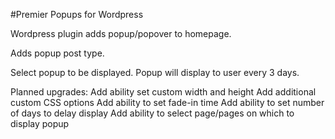 #Premier Popups for Wordpress

Wordpress plugin adds popup/popover to homepage.

Adds popup post type. 

Select popup to be displayed. Popup will display to user every 3 days.

Planned upgrades:
Add ability set custom width and height
Add additional custom CSS options
Add ability to set fade-in time
Add ability to set number of days to delay display
Add ability to select page/pages on which to display popup
